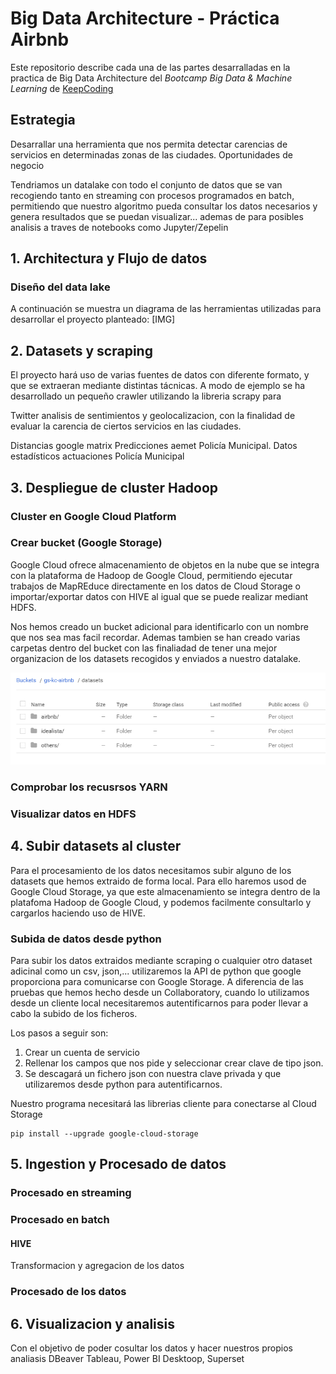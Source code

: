 # Big Data Architecture - Práctica Airbnb
Este repositorio describe cada una de las partes desarralladas en la practica de Big Data Architecture del _Bootcamp Big Data & Machine Learning_ de [KeepCoding](https://keepcoding.io/es/)
## Estrategia
Desarrallar una herramienta que nos permita detectar carencias de servicios en determinadas zonas de las ciudades. Oportunidades de negocio

Tendriamos un datalake con todo el conjunto de datos que se van recogiendo tanto en streaming con procesos programados en batch, permitiendo que nuestro algoritmo pueda consultar los datos necesarios y genera resultados que se puedan visualizar... ademas de para posibles analisis a traves de notebooks como Jupyter/Zepelin


## 1. Architectura y Flujo de datos
### Diseño del data lake
A continuación se muestra un diagrama de las herramientas utilizadas para desarrollar el proyecto planteado:
[IMG]

## 2. Datasets y scraping
El proyecto hará uso de varias fuentes de datos con diferente formato, y que se extraeran mediante distintas tácnicas. A modo de ejemplo se ha desarrollado un pequeño crawler utilizando la libreria scrapy para

Twitter analisis de sentimientos y geolocalizacion, con la finalidad de evaluar la carencia de ciertos servicios en las ciudades.

Distancias google matrix
Predicciones aemet
Policía Municipal. Datos estadísticos actuaciones Policía Municipal



## 3. Despliegue de cluster Hadoop
### Cluster en Google Cloud Platform

### Crear bucket (Google Storage)
Google Cloud ofrece almacenamiento de objetos en la nube que se integra con la plataforma de Hadoop de Google Cloud, permitiendo ejecutar trabajos de MapREduce directamente en los datos de Cloud Storage o importar/exportar datos con HIVE al igual que se puede realizar mediant HDFS.

Nos hemos creado un bucket adicional para identificarlo con un nombre que nos sea mas facil recordar. Ademas tambien se han creado varias carpetas dentro del bucket con las finaliadad de tener una mejor organizacion de los datasets recogidos y enviados a nuestro datalake.

![Directories Cloud Storge](img/gs-directories-airbnb.png)



### Comprobar los recusrsos YARN
### Visualizar datos en HDFS
## 4. Subir datasets al cluster
Para el procesamiento de los datos necesitamos subir alguno de los datasets que hemos extraido de forma local. Para ello haremos usod de Google Cloud Storage, ya que este almacenamiento se integra dentro de la platafoma Hadoop de Google Cloud, y podemos facilmente consultarlo y cargarlos haciendo uso de HIVE.

### Subida de datos desde python
Para subir los datos extraidos mediante scraping o cualquier otro dataset adicinal como un csv, json,... utilizaremos la API de python que google proporciona para comunicarse con Google Storage. A diferencia de las pruebas que hemos hecho desde un Collaboratory, cuando lo utilizamos desde un cliente local necesitaremos autentificarnos para poder llevar a cabo la subido de los ficheros.

Los pasos a seguir son:
1. Crear un cuenta de servicio
2. Rellenar los campos que nos pide y seleccionar crear clave de tipo json.
3. Se descagará un fichero json con nuestra clave privada y que utilizaremos desde python para autentificarnos.

Nuestro programa necesitará las librerias cliente para conectarse al Cloud Storage

```
pip install --upgrade google-cloud-storage
```



## 5. Ingestion y Procesado de datos
### Procesado en streaming

### Procesado en batch
#### HIVE
Transformacion y agregacion de los datos
### Procesado de los datos


## 6. Visualizacion y analisis
Con el objetivo de poder cosultar los datos y hacer nuestros propios analiasis
DBeaver
Tableau, Power BI Desktoop, Superset

